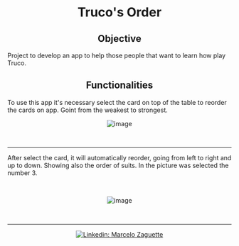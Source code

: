 <h1 align="center">Truco's Order</h1>
<h2 align="center">Objective</h2>

Project to develop an app to help those people that want to learn how play Truco.


<h2 align="center">Functionalities</h2>
To use this app it's necessary select the card on top of the table to reorder the cards on app. Goint from the weakest to strongest.
<br>
<div align="center">
  
![image](https://user-images.githubusercontent.com/41178325/116300913-d581d500-a775-11eb-8ebe-437d11641d17.png)

</div>
<br>

---

After select the card, it will automatically reorder, going from left to right and up to down. Showing also the order of suits. In the picture was selected the number 3.

  <br>
  <div align="center">
  
  ![image](https://user-images.githubusercontent.com/41178325/116300571-6ad09980-a775-11eb-8d29-2495483847f0.png)
  
  </div>
<br>
 
---
 
<div align = "center">
   <a href="https://www.linkedin.com/in/marcelozaguettejunior/"><img src="https://img.shields.io/badge/-Marcelo%20Zaguette%20Junior-292929?style=flat-square&logo=Linkedin&logoColor=white&link=https://www.linkedin.com/in/marcelozaguettejunior/" alt="Linkedin: Marcelo Zaguette"></a>
</div>
